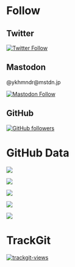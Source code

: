 # Follow

## Twitter
[![Twitter Follow](https://img.shields.io/twitter/follow/ykhmndr?style=social)](https://twitter.com/intent/follow?screen_name=ykhmndr)

## Mastodon
<p>@ykhmndr@mstdn.jp<p>

[![Mastodon Follow](https://img.shields.io/mastodon/follow/109375598014276673?domain=https%3A%2F%2Fmstdn.jp&style=social)](https://mstdn.jp/@ykhmndr)

## GitHub
[![GitHub followers](https://img.shields.io/github/followers/nasudonguri?style=social)](https://github.com/nasudonguri)

# GitHub Data
![](http://github-profile-summary-cards.vercel.app/api/cards/profile-details?username=nasudonguri&theme=github_dark)

![](http://github-profile-summary-cards.vercel.app/api/cards/repos-per-language?username=nasudonguri&theme=github_dark)

![](http://github-profile-summary-cards.vercel.app/api/cards/most-commit-language?username=nasudonguri&theme=github_dark)

![](http://github-profile-summary-cards.vercel.app/api/cards/stats?username=vn7n24fzkq&theme=github_dark)

![](http://github-profile-summary-cards.vercel.app/api/cards/productive-time?username=vn7n24fzkq&theme=github_dark&utcOffset=9)

# TrackGit
[![trackgit-views](<https://us-central1-trackgit-analytics.cloudfunctions.net/token/ping/lcgni5q0q2ngvyijaxhl>)](<https://trackgit.com>)
